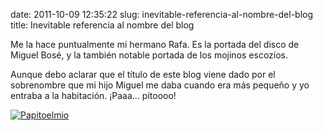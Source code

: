 date: 2011-10-09 12:35:22
slug: inevitable-referencia-al-nombre-del-blog
title: Inevitable referencia al nombre del blog

Me la hace puntualmente mi hermano Rafa. 
Es la portada del disco de Miguel Bosé, 
y la también notable portada de los mojinos escozíos. 

Aunque debo aclarar que el título de este blog viene 
dado por el sobrenombre que mi hijo Miguel me daba 
cuando era más pequeño y yo entraba a la 
habitación. ¡Paaa... pitoooo!

[![Papitoelmio](http://jjdenis.files.wordpress.com/2011/10/papitoelmio.jpeg?w=300)](http://jjdenis.files.wordpress.com/2011/10/papitoelmio.jpeg)

  

